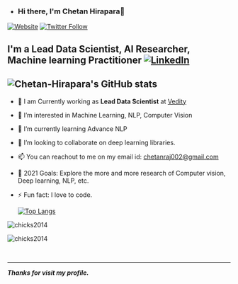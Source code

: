 - ### Hi there, I'm Chetan Hirapara👋

 [![Website](https://img.shields.io/website?label=ChetanHirapara&style=for-the-badge&url=https%3A%2F%2Fcodestackr.com)](https://www.linkedin.com/in/chetan-hirapara-90344345/)
 [![Twitter Follow](https://img.shields.io/twitter/follow/chetanraj002?color=1DA1F2&logo=twitter&style=for-the-badge)](https://twitter.com/chetanraj002)

  ## I'm a Lead Data Scientist, AI Researcher, Machine learning Practitioner [![LinkedIn](https://img.shields.io/badge/linkedin-%230077B5.svg?style=for-the-badge&logo=linkedin&logoColor=white)](https://www.linkedin.com/in/chetan-hirapara-90344345/)
 ![Chetan-Hirapara's GitHub stats](https://github-readme-stats.vercel.app/api?username=chicks2014&show_icons=true&theme=algolia)
   ---

 - 🔭 I am Currently working as **Lead Data Scientist** at [Vedity](https://vedity.com/)
 - 👀 I’m interested in Machine Learning, NLP, Computer Vision 
 - 🌱 I’m currently learning Advance NLP
 - 💞️ I’m looking to collaborate on deep learning libraries.
 - 📫 You can reachout to me on my email id: chetanraj002@gmail.com
 - 🥅 2021 Goals: Explore the more and more research of Computer vision, Deep learning, NLP, etc.

 - ⚡ Fun fact: I love to code.

     [![Top Langs](https://github-readme-stats.vercel.app/api/top-langs/?username=chicks2014&langs_count=5&theme=algolia)](https://github.com/anuraghazra/github-readme-stats)

<p align="left"> <img src="https://komarev.com/ghpvc/?username=chicks2014&label=Profile%20views&color=0e75b6&style=flat" alt="chicks2014" /> </p>

<p><img align="center" src="https://github-readme-streak-stats.herokuapp.com/?user=chicks2014&" alt="chicks2014" /></p>

<br>

<hr>

***Thanks for visit my profile.***

<!---
chicks2014/chicks2014 is a ✨ special ✨ repository because its `README.md` (this file) appears on your GitHub profile.
You can click the Preview link to take a look at your changes.
--->
